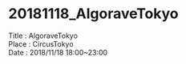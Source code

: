 # 20181118_AlgoraveTokyo
Title : AlgoraveTokyo  
Place : CircusTokyo  
Date  : 2018/11/18 18:00~23:00  
